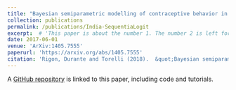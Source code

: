 ```yaml
---
title: "Bayesian semiparametric modelling of contraceptive behavior in India via sequential logistic regressions"
collection: publications
permalink: /publications/India-SequentiaLogit
excerpt:  # 'This paper is about the number 1. The number 2 is left for future work.'
date: 2017-06-01
venue: 'ArXiv:1405.7555'
paperurl: 'https://arxiv.org/abs/1405.7555'
citation: 'Rigon, Durante and Torelli (2018).  &quot;Bayesian semiparametric modelling of contraceptive behavior in India via sequential logistic regressions.&quot; <i>Accepted for publication</i>.'
---
```


A [GitHub repository](https://github.com/tommasorigon/India-SequentiaLogit) is linked to this paper, including code and tutorials.
